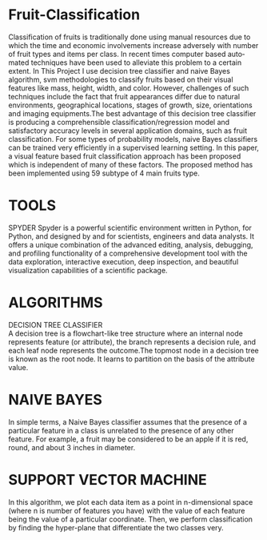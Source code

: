 # Fruit-Classification
Classification of fruits is traditionally done using manual resources due to which the time and economic involvements increase adversely with number of fruit types and items
per class. In recent times computer based auto‐mated techniques have been used to alleviate this problem to a certain extent. In This Project I use decision tree classifier and naive Bayes algorithm, svm methodologies to classify fruits based on their visual features like mass, height, width, and color. However, challenges of such techniques include the fact that fruit appearances differ due to natural environments, geographical locations, stages of growth, size, orientations and imaging equipments.The best advantage of this decision tree classifier is producing a comprehensible classification/regression model and satisfactory accuracy levels in several application domains, such as fruit classification. For some types of probability models, naive Bayes classifiers can be trained very efficiently in a supervised learning setting. In this paper, a visual feature based fruit classification approach has been proposed which is independent of many of these factors. The proposed method has been implemented using 59 subtype of 4 main fruits type.
# TOOLS
SPYDER
Spyder is a powerful scientific environment written in Python, for Python, and designed by and for scientists, engineers and data analysts. It offers a unique combination of the advanced editing, analysis, debugging, and profiling functionality of a comprehensive development tool with the data exploration, interactive execution, deep inspection, and beautiful visualization capabilities of a scientific package.
# ALGORITHMS
DECISION TREE CLASSIFIER<br/>
A decision tree is a flowchart-like tree structure where an internal node represents feature (or attribute), the branch represents a decision rule, and each leaf node represents the outcome.The topmost node in a decision tree is known as the root node. It learns to partition on the basis of the attribute value.
# NAIVE BAYES
In simple terms, a Naive Bayes classifier assumes that the presence of a particular feature in a class is unrelated to the presence of any other feature. For example, a fruit may be considered to be an apple if it is red, round, and about 3 inches in diameter.
# SUPPORT VECTOR MACHINE
In this algorithm, we plot each data item as a point in n-dimensional space (where n is number of features you have) with the value of each feature being the value of a particular
coordinate. Then, we perform classification by finding the hyper-plane that differentiate the two classes very.
